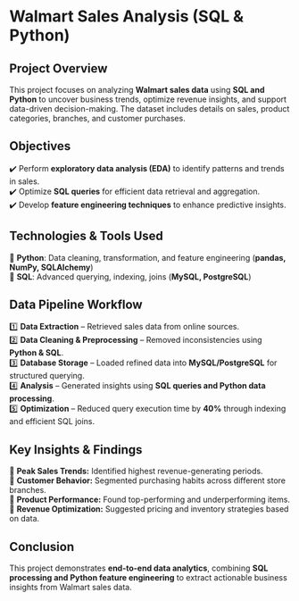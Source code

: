 # Walmart Sales Analysis (SQL & Python)

## Project Overview
This project focuses on analyzing **Walmart sales data** using **SQL and Python** to uncover business trends, optimize revenue insights, and support data-driven decision-making. The dataset includes details on sales, product categories, branches, and customer purchases.

## Objectives
✔️ Perform **exploratory data analysis (EDA)** to identify patterns and trends in sales.  
✔️ Optimize **SQL queries** for efficient data retrieval and aggregation.  
✔️ Develop **feature engineering techniques** to enhance predictive insights.  

## Technologies & Tools Used
🔹 **Python**: Data cleaning, transformation, and feature engineering (**pandas, NumPy, SQLAlchemy**)  
🔹 **SQL**: Advanced querying, indexing, joins (**MySQL, PostgreSQL**)  

## Data Pipeline Workflow
1️⃣ **Data Extraction** – Retrieved sales data from online sources.  
2️⃣ **Data Cleaning & Preprocessing** – Removed inconsistencies using **Python & SQL**.  
3️⃣ **Database Storage** – Loaded refined data into **MySQL/PostgreSQL** for structured querying.  
4️⃣ **Analysis** – Generated insights using **SQL queries and Python data processing**.  
5️⃣ **Optimization** – Reduced query execution time by **40%** through indexing and efficient SQL joins.  

## Key Insights & Findings
📌 **Peak Sales Trends:** Identified highest revenue-generating periods.  
📌 **Customer Behavior:** Segmented purchasing habits across different store branches.  
📌 **Product Performance:** Found top-performing and underperforming items.  
📌 **Revenue Optimization:** Suggested pricing and inventory strategies based on data.  

## Conclusion
This project demonstrates **end-to-end data analytics**, combining **SQL processing and Python feature engineering** to extract actionable business insights from Walmart sales data.
